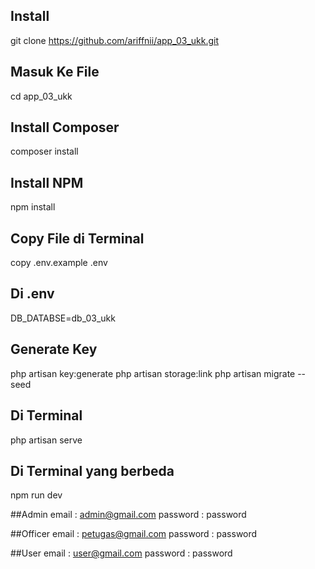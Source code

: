 ## Install 
git clone https://github.com/ariffnii/app_03_ukk.git

## Masuk Ke File
cd app_03_ukk

## Install Composer
composer install

## Install NPM
npm install

## Copy File di Terminal
copy .env.example .env

## Di .env
DB_DATABSE=db_03_ukk

## Generate Key
php artisan key:generate
php artisan storage:link 
php artisan migrate --seed

## Di Terminal 
php artisan serve

## Di Terminal yang berbeda
npm run dev

##Admin
email : admin@gmail.com
password : password

##Officer
email : petugas@gmail.com
password : password

##User
email : user@gmail.com
password : password
